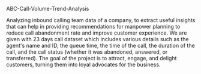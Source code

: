 ABC-Call-Volume-Trend-Analysis

Analyzing inbound calling team data of a company, to extract useful insights that can help in providing recommendations for manpower planning to reduce call abandonment rate and improve customer experience.
We are given with 23 days call dataset which includes various details such as the agent's name and ID, the queue time, the time of the call, the duration of the call, and the call status (whether it was abandoned, answered, or transferred).
The goal of the project is to attract, engage, and delight customers, turning them into loyal advocates for the business.
